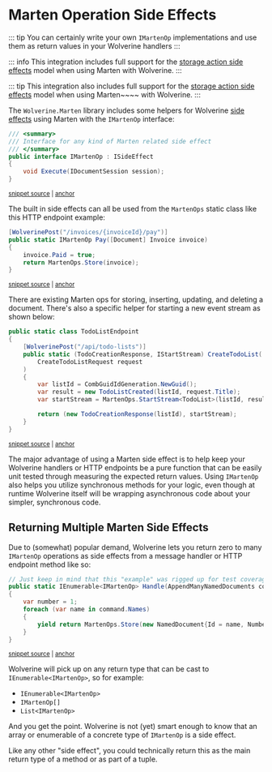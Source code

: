 # Marten Operation Side Effects

::: tip
You can certainly write your own `IMartenOp` implementations and use them as return values in your Wolverine
handlers
:::

::: info
This integration includes full support for the [storage action side effects](/guide/handlers/side-effects.html#storage-side-effects)
model when using Marten with Wolverine.
:::

::: tip
This integration also includes full support for the [storage action side effects](/guide/handlers/side-effects.html#storage-side-effects)
model when using Marten~~~~ with Wolverine.
:::

The `Wolverine.Marten` library includes some helpers for Wolverine [side effects](/guide/handlers/side-effects) using
Marten with the `IMartenOp` interface:

<!-- snippet: sample_IMartenOp -->
<a id='snippet-sample_IMartenOp'></a>
```cs
/// <summary>
/// Interface for any kind of Marten related side effect
/// </summary>
public interface IMartenOp : ISideEffect
{
    void Execute(IDocumentSession session);
}
```
<sup><a href='https://github.com/JasperFx/wolverine/blob/main/src/Persistence/Wolverine.Marten/IMartenOp.cs#L16-L26' title='Snippet source file'>snippet source</a> | <a href='#snippet-sample_IMartenOp' title='Start of snippet'>anchor</a></sup>
<!-- endSnippet -->

The built in side effects can all be used from the `MartenOps` static class like this HTTP endpoint example:

<!-- snippet: sample_using_marten_op_from_http_endpoint -->
<a id='snippet-sample_using_marten_op_from_http_endpoint'></a>
```cs
[WolverinePost("/invoices/{invoiceId}/pay")]
public static IMartenOp Pay([Document] Invoice invoice)
{
    invoice.Paid = true;
    return MartenOps.Store(invoice);
}
```
<sup><a href='https://github.com/JasperFx/wolverine/blob/main/src/Http/WolverineWebApi/Marten/Documents.cs#L43-L52' title='Snippet source file'>snippet source</a> | <a href='#snippet-sample_using_marten_op_from_http_endpoint' title='Start of snippet'>anchor</a></sup>
<!-- endSnippet -->

There are existing Marten ops for storing, inserting, updating, and deleting a document. There's also a specific
helper for starting a new event stream as shown below:

<!-- snippet: sample_using_start_stream_side_effect -->
<a id='snippet-sample_using_start_stream_side_effect'></a>
```cs
public static class TodoListEndpoint
{
    [WolverinePost("/api/todo-lists")]
    public static (TodoCreationResponse, IStartStream) CreateTodoList(
        CreateTodoListRequest request
    )
    {
        var listId = CombGuidIdGeneration.NewGuid();
        var result = new TodoListCreated(listId, request.Title);
        var startStream = MartenOps.StartStream<TodoList>(listId, result);

        return (new TodoCreationResponse(listId), startStream);
    }
}
```
<sup><a href='https://github.com/JasperFx/wolverine/blob/main/src/Samples/TodoWebService/TodoWebService/TodoListEndpoint.cs#L15-L32' title='Snippet source file'>snippet source</a> | <a href='#snippet-sample_using_start_stream_side_effect' title='Start of snippet'>anchor</a></sup>
<!-- endSnippet -->

The major advantage of using a Marten side effect is to help keep your Wolverine handlers or HTTP endpoints 
be a pure function that can be easily unit tested through measuring the expected return values. Using `IMartenOp` also
helps you utilize synchronous methods for your logic, even though at runtime Wolverine itself will be wrapping asynchronous
code about your simpler, synchronous code.

## Returning Multiple Marten Side Effects <Badge type="tip" text="3.6" />

Due to (somewhat) popular demand, Wolverine lets you return zero to many `IMartenOp` operations as side effects
from a message handler or HTTP endpoint method like so:

<!-- snippet: sample_using_ienumerable_of_martenop_as_side_effect -->
<a id='snippet-sample_using_ienumerable_of_martenop_as_side_effect'></a>
```cs
// Just keep in mind that this "example" was rigged up for test coverage
public static IEnumerable<IMartenOp> Handle(AppendManyNamedDocuments command)
{
    var number = 1;
    foreach (var name in command.Names)
    {
        yield return MartenOps.Store(new NamedDocument{Id = name, Number = number++});
    }
}
```
<sup><a href='https://github.com/JasperFx/wolverine/blob/main/src/Persistence/MartenTests/handler_actions_with_implied_marten_operations.cs#L330-L342' title='Snippet source file'>snippet source</a> | <a href='#snippet-sample_using_ienumerable_of_martenop_as_side_effect' title='Start of snippet'>anchor</a></sup>
<!-- endSnippet -->

Wolverine will pick up on any return type that can be cast to `IEnumerable<IMartenOp>`, so for example:

* `IEnumerable<IMartenOp>`
* `IMartenOp[]`
* `List<IMartenOp>`

And you get the point. Wolverine is not (yet) smart enough to know that an array or enumerable of a concrete
type of `IMartenOp` is a side effect.

Like any other "side effect", you could technically return this as the main return type of a method or as part of a
tuple.



